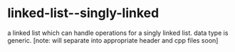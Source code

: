# linked-list--singly-linked
a linked list which can handle operations for a singly linked list. data type is generic. [note: will separate into appropriate header and cpp files soon]
